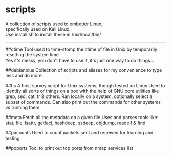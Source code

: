 # scripts
A collection of scripts used to embetter Linux, <br>
specifically used on Kali Linux.<br>
Use install.sh to install these in /usr/local/bin/<br>
<hr>

##ctime
Tool used to time-stomp the ctime of file in Unix by temporarily resetting the system time<br/>
Yes it's messy, you don't have to use it, it's just one way to do things...<br/>

##debianplus
Collection of scripts and aliases for my convenience to type less and do more.

##hs
A host survey script for Unix systems, though tested on Linux
Used to identify all sorts of things on a box with the help of
GNU core utilities like grep, sed, cat, tr & others.
Ran locally on a system, optionally select a subset of commands.
Can also print out the commands for other systems vs running them.

##meta
Fetch all the metadata on a given file
Uses and parses tools like: stat, file, lsattr, getfacl,
  hashdeep, ssdeep, objdump, readelf & find

##pacounts
Used to count packets sent and received for learning and testing

##poports
Tool to print out top ports from nmap services list
